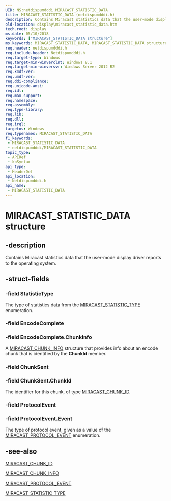 ```yaml
---
UID: NS:netdispumdddi.MIRACAST_STATISTIC_DATA
title: MIRACAST_STATISTIC_DATA (netdispumdddi.h)
description: Contains Miracast statistics data that the user-mode display driver reports to the operating system.
old-location: display\miracast_statistic_data.htm
tech.root: display
ms.date: 05/10/2018
keywords: ["MIRACAST_STATISTIC_DATA structure"]
ms.keywords: MIRACAST_STATISTIC_DATA, MIRACAST_STATISTIC_DATA structure [Display Devices], display.miracast_statistic_data, netdispumdddi/MIRACAST_STATISTIC_DATA
req.header: netdispumdddi.h
req.include-header: Netdispumdddi.h
req.target-type: Windows
req.target-min-winverclnt: Windows 8.1
req.target-min-winversvr: Windows Server 2012 R2
req.kmdf-ver: 
req.umdf-ver: 
req.ddi-compliance: 
req.unicode-ansi: 
req.idl: 
req.max-support: 
req.namespace: 
req.assembly: 
req.type-library: 
req.lib: 
req.dll: 
req.irql: 
targetos: Windows
req.typenames: MIRACAST_STATISTIC_DATA
f1_keywords:
 - MIRACAST_STATISTIC_DATA
 - netdispumdddi/MIRACAST_STATISTIC_DATA
topic_type:
 - APIRef
 - kbSyntax
api_type:
 - HeaderDef
api_location:
 - Netdispumdddi.h
api_name:
 - MIRACAST_STATISTIC_DATA
---
```


# MIRACAST_STATISTIC_DATA structure


## -description

Contains Miracast statistics data that the user-mode display driver reports to the operating system.

## -struct-fields

### -field StatisticType

The type of statistics data from the <a href="/windows-hardware/drivers/ddi/netdispumdddi/ne-netdispumdddi-miracast_statistic_type">MIRACAST_STATISTIC_TYPE</a> enumeration.

### -field EncodeComplete

### -field EncodeComplete.ChunkInfo

A <a href="/windows-hardware/drivers/ddi/netdispumdddi/ns-netdispumdddi-miracast_chunk_info">MIRACAST_CHUNK_INFO</a> structure that provides info about an encode chunk that is identified by the <b>ChunkId</b> member.

### -field ChunkSent

### -field ChunkSent.ChunkId

The identifier for this chunk, of type <a href="/windows-hardware/drivers/ddi/netdispumdddi/ns-netdispumdddi-miracast_chunk_id">MIRACAST_CHUNK_ID</a>.

### -field ProtocolEvent

### -field ProtocolEvent.Event

The type of protocol event, given as a value of the <a href="/windows-hardware/drivers/ddi/netdispumdddi/ne-netdispumdddi-miracast_protocol_event">MIRACAST_PROTOCOL_EVENT</a> enumeration.

## -see-also

<a href="/windows-hardware/drivers/ddi/netdispumdddi/ns-netdispumdddi-miracast_chunk_id">MIRACAST_CHUNK_ID</a>



<a href="/windows-hardware/drivers/ddi/netdispumdddi/ns-netdispumdddi-miracast_chunk_info">MIRACAST_CHUNK_INFO</a>



<a href="/windows-hardware/drivers/ddi/netdispumdddi/ne-netdispumdddi-miracast_protocol_event">MIRACAST_PROTOCOL_EVENT</a>



<a href="/windows-hardware/drivers/ddi/netdispumdddi/ne-netdispumdddi-miracast_statistic_type">MIRACAST_STATISTIC_TYPE</a>

